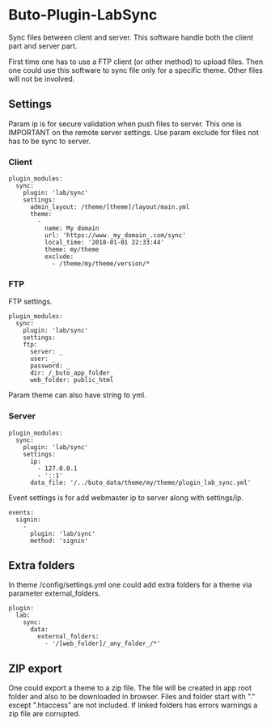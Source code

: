 # Buto-Plugin-LabSync

Sync files between client and server. This software handle both the client part and server part.

First time one has to use a FTP client (or other method) to upload files. Then one could use this software to sync file only for a specific theme. Other files will not be involved.



## Settings

Param ip is for secure validation when push files to server. This one is IMPORTANT on the remote server settings. Use param exclude for files not has to be sync to server.

### Client

```
plugin_modules:
  sync:
    plugin: 'lab/sync'
    settings:
      admin_layout: /theme/[theme]/layout/main.yml
      theme:
        -
          name: My domain
          url: 'https://www._my_domain_.com/sync'
          local_time: '2018-01-01 22:33:44'
          theme: my/theme
          exclude:
            - /theme/my/theme/version/*
```

### FTP

FTP settings.

```
plugin_modules:
  sync:
    plugin: 'lab/sync'
    settings:
    ftp:
      server: _
      user: _
      password: _
      dir: /_buto_app_folder_
      web_folder: public_html
```


Param theme can also have string to yml.

### Server

```
plugin_modules:
  sync:
    plugin: 'lab/sync'
    settings:
      ip:
        - 127.0.0.1
        - '::1'
      data_file: '/../buto_data/theme/my/theme/plugin_lab_sync.yml'
```

Event settings is for add webmaster ip to server along with settings/ip.

```
events:
  signin:
    -
      plugin: 'lab/sync'
      method: 'signin'
```


## Extra folders

In theme /config/settings.yml one could add extra folders for a theme via parameter external_folders.
```
plugin:
  lab:
    sync:
      data:
        external_folders:
          - '/[web_folder]/_any_folder_/*'
```

## ZIP export

One could export a theme to a zip file. The file will be created in app root folder and also to be downloaded in browser.
Files and folder start with "." except ".htaccess" are not included. If linked folders has errors warnings a zip file are corrupted.
